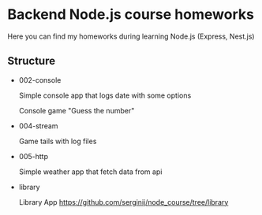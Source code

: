 # Backend Node.js course homeworks

Here you can find my homeworks during learning Node.js (Express, Nest.js)

## Structure

- 002-console

  Simple console app that logs date with some options

  Console game "Guess the number"

- 004-stream

  Game tails with log files

- 005-http

  Simple weather app that fetch data from api

- library

  Library App
https://github.com/serginij/node_course/tree/library
